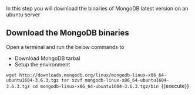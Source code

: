 In this step you will download the binaries of MongoDB latest version on an ubuntu server

## Download the MongoDB binaries

Open a terminal and run the below commands to 
* Download MongoDB tarbal 
* Setup the environment

`wget http://downloads.mongodb.org/linux/mongodb-linux-x86_64-ubuntu1604-3.6.3.tgz
tar xzvf mongodb-linux-x86_64-ubuntu1604-3.6.3.tgz
cd mongodb-linux-x86_64-ubuntu1604-3.6.3.tgz/bin
`{{execute}}

